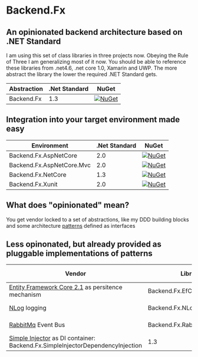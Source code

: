 # Backend.Fx 
## An opinionated backend architecture based on .NET Standard
I am using this set of class libraries in three projects now. Obeying the Rule of Three I am generalizing most of it now. You should be able to reference these libraries from .net4.6, .net core 1.0, Xamarin and UWP. The more abstract the library the lower the required .NET Standard gets.

Abstraction | .Net Standard | NuGet
--- | --- | ---
Backend.Fx | 1.3 | [![NuGet](https://img.shields.io/nuget/v/Backend.Fx.svg)](https://www.nuget.org/packages/Backend.Fx)

## Integration into your target environment made easy

Environment | .Net Standard | NuGet
--- | --- | ---
Backend.Fx.AspNetCore | 2.0 | [![NuGet](https://img.shields.io/nuget/v/Backend.Fx.AspNetCore.svg)](https://www.nuget.org/packages/Backend.Fx.AspNetCore)
Backend.Fx.AspNetCore.Mvc | 2.0 | [![NuGet](https://img.shields.io/nuget/v/Backend.Fx.AspNetCore.Mvc.svg)](https://www.nuget.org/packages/Backend.Fx.AspNetCore.Mvc)
Backend.Fx.NetCore | 1.3 | [![NuGet](https://img.shields.io/nuget/v/Backend.Fx.NetCore.svg)](https://www.nuget.org/packages/Backend.Fx.NetCore)
Backend.Fx.Xunit | 2.0 | [![NuGet](https://img.shields.io/nuget/v/Backend.Fx.Xunit.svg)](https://www.nuget.org/packages/Backend.Fx.Xunit)
 
## What does "opinionated" mean?
You get vendor locked to a set of abstractions, like my DDD building blocks and some architecture [patterns](https://github.com/marcwittke/Backend.Fx/tree/master/src/abstractions/Backend.Fx/Patterns) defined as interfaces

## Less opinonated, but already provided as pluggable implementations of patterns

Vendor | Library | .NET Standard | NuGet
--- | --- | --- | ---
[Entity Framework Core 2.1](https://github.com/aspnet/EntityFramework) as persitence mechanism | Backend.Fx.EfCorePersistence | 2.0 | [![NuGet](https://img.shields.io/nuget/v/Backend.Fx.EfCorePersistence.svg)](https://www.nuget.org/packages/Backend.Fx.EfCorePersistence)
[NLog](https://github.com/NLog/NLog) logging | Backend.Fx.NLogLogging | 1.6 | [![NuGet](https://img.shields.io/nuget/v/Backend.Fx.NLogLogging.svg)](https://www.nuget.org/packages/Backend.Fx.NLogLogging)
[RabbitMq](https://www.rabbitmq.com/) Event Bus | Backend.Fx.RabbitMq | 1.5 | [![NuGet](https://img.shields.io/nuget/v/Backend.Fx.RabbitMq.svg)](https://www.nuget.org/packages/Backend.Fx.RabbitMq)
[Simple Injector](https://github.com/simpleinjector/SimpleInjector) as DI container: Backend.Fx.SimpleInjectorDependencyInjection | 1.3 | [![NuGet](https://img.shields.io/nuget/v/Backend.Fx.AspNetCore.svg)](https://www.nuget.org/packages/Backend.Fx.SimpleInjectorDependencyInjection)